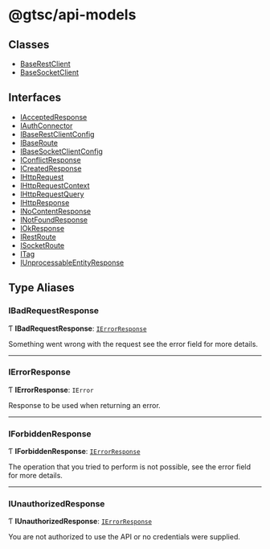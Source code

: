 # @gtsc/api-models

## Classes

- [BaseRestClient](classes/BaseRestClient.md)
- [BaseSocketClient](classes/BaseSocketClient.md)

## Interfaces

- [IAcceptedResponse](interfaces/IAcceptedResponse.md)
- [IAuthConnector](interfaces/IAuthConnector.md)
- [IBaseRestClientConfig](interfaces/IBaseRestClientConfig.md)
- [IBaseRoute](interfaces/IBaseRoute.md)
- [IBaseSocketClientConfig](interfaces/IBaseSocketClientConfig.md)
- [IConflictResponse](interfaces/IConflictResponse.md)
- [ICreatedResponse](interfaces/ICreatedResponse.md)
- [IHttpRequest](interfaces/IHttpRequest.md)
- [IHttpRequestContext](interfaces/IHttpRequestContext.md)
- [IHttpRequestQuery](interfaces/IHttpRequestQuery.md)
- [IHttpResponse](interfaces/IHttpResponse.md)
- [INoContentResponse](interfaces/INoContentResponse.md)
- [INotFoundResponse](interfaces/INotFoundResponse.md)
- [IOkResponse](interfaces/IOkResponse.md)
- [IRestRoute](interfaces/IRestRoute.md)
- [ISocketRoute](interfaces/ISocketRoute.md)
- [ITag](interfaces/ITag.md)
- [IUnprocessableEntityResponse](interfaces/IUnprocessableEntityResponse.md)

## Type Aliases

### IBadRequestResponse

Ƭ **IBadRequestResponse**: [`IErrorResponse`](modules.md#ierrorresponse)

Something went wrong with the request see the error field for more details.

___

### IErrorResponse

Ƭ **IErrorResponse**: `IError`

Response to be used when returning an error.

___

### IForbiddenResponse

Ƭ **IForbiddenResponse**: [`IErrorResponse`](modules.md#ierrorresponse)

The operation that you tried to perform is not possible, see the error field for more details.

___

### IUnauthorizedResponse

Ƭ **IUnauthorizedResponse**: [`IErrorResponse`](modules.md#ierrorresponse)

You are not authorized to use the API or no credentials were supplied.
